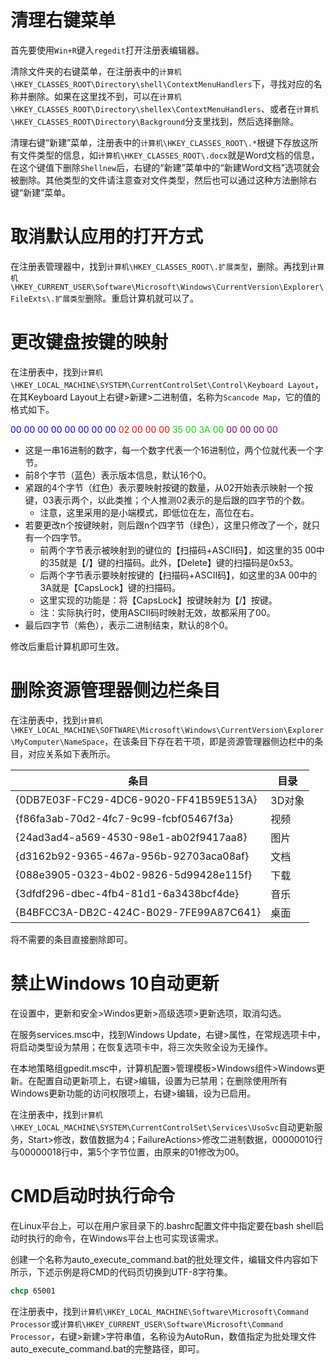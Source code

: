 # 清理右键菜单

首先要使用`Win+R`键入`regedit`打开注册表编辑器。

清除文件夹的右键菜单，在注册表中的`计算机\HKEY_CLASSES_ROOT\Directory\shell\ContextMenuHandlers`下，寻找对应的名称并删除。如果在这里找不到，可以在`计算机\HKEY_CLASSES_ROOT\Directory\shellex\ContextMenuHandlers`、或者在`计算机\HKEY_CLASSES_ROOT\Directory\Background`分支里找到，然后选择删除。

清理右键“新建”菜单，注册表中的`计算机\HKEY_CLASSES_ROOT\.*`根键下存放这所有文件类型的信息，如`计算机\HKEY_CLASSES_ROOT\.docx`就是Word文档的信息，在这个键值下删除`Shellnew`后，右键的“新建”菜单中的“新建Word文档”选项就会被删除。其他类型的文件请注意查对文件类型，然后也可以通过这种方法删除右键“新建”菜单。

# 取消默认应用的打开方式

在注册表管理器中，找到`计算机\HKEY_CLASSES_ROOT\.扩展类型`，删除。再找到`计算机\HKEY_CURRENT_USER\Software\Microsoft\Windows\CurrentVersion\Explorer\FileExts\.扩展类型`删除。重启计算机就可以了。

# 更改键盘按键的映射

在注册表中，找到`计算机\HKEY_LOCAL_MACHINE\SYSTEM\CurrentControlSet\Control\Keyboard Layout`，在其Keyboard Layout上右键>新建>二进制值，名称为`Scancode Map`，它的值的格式如下。

<font color="blue">00 00 00 00 00 00 00 00</font> <font color="red">02 00 00 00</font> <font color="gren">35 00 3A 00</font> <font color="purple">00 00 00 00</font>

- 这是一串16进制的数字，每一个数字代表一个16进制位，两个位就代表一个字节。
- 前8个字节（蓝色）表示版本信息，默认16个0。
- 紧跟的4个字节（红色）表示要映射按键的数量，从02开始表示映射一个按键，03表示两个，以此类推；个人推测02表示的是后跟的四字节的个数。
  - 注意，这里采用的是小端模式，即低位在左，高位在右。
- 若要更改n个按键映射，则后跟n个四字节（绿色），这里只修改了一个，就只有一个四字节。
  - 前两个字节表示被映射到的键位的【扫描码+ASCII码】，如这里的35 00中的35就是【/】键的扫描码。此外，【Delete】键的扫描码是0x53。
  - 后两个字节表示要映射按键的【扫描码+ASCII码】，如这里的3A 00中的3A就是【CapsLock】键的扫描码。
  - 这里实现的功能是：将【CapsLock】按键映射为【/】按键。
  - 注：实际执行时，使用ASCII码时映射无效，故都采用了00。
- 最后四字节（紫色），表示二进制结束，默认的8个0。

修改后重启计算机即可生效。

# 删除资源管理器侧边栏条目

在注册表中，找到`计算机\HKEY_LOCAL_MACHINE\SOFTWARE\Microsoft\Windows\CurrentVersion\Explorer\MyComputer\NameSpace`，在该条目下存在若干项，即是资源管理器侧边栏中的条目，对应关系如下表所示。

| 条目                                   | 目录   |
| -------------------------------------- | ------ |
| {0DB7E03F-FC29-4DC6-9020-FF41B59E513A} | 3D对象 |
| {f86fa3ab-70d2-4fc7-9c99-fcbf05467f3a} | 视频   |
| {24ad3ad4-a569-4530-98e1-ab02f9417aa8} | 图片   |
| {d3162b92-9365-467a-956b-92703aca08af} | 文档   |
| {088e3905-0323-4b02-9826-5d99428e115f} | 下载   |
| {3dfdf296-dbec-4fb4-81d1-6a3438bcf4de} | 音乐   |
| {B4BFCC3A-DB2C-424C-B029-7FE99A87C641} | 桌面   |

将不需要的条目直接删除即可。

# 禁止Windows 10自动更新

在设置中，更新和安全>Windos更新>高级选项>更新选项，取消勾选。

在服务services.msc中，找到Windows Update，右键>属性，在常规选项卡中，将启动类型设为禁用；在恢复选项卡中，将三次失败全设为无操作。

在本地策略组gpedit.msc中，计算机配置>管理模板>Windows组件>Windows更新。在配置自动更新项上，右键>编辑，设置为已禁用；在删除使用所有Windows更新功能的访问权限项上，右键>编辑，设为已启用。

在注册表中，找到`计算机\HKEY_LOCAL_MACHINE\SYSTEM\CurrentControlSet\Services\UsoSvc`自动更新服务，Start>修改，数值数据为4；FailureActions>修改二进制数据，00000010行与00000018行中，第5个字节位置，由原来的01修改为00。

# CMD启动时执行命令

在Linux平台上，可以在用户家目录下的.bashrc配置文件中指定要在bash shell启动时执行的命令，在Windows平台上也可实现该需求。

创建一个名称为auto_execute_command.bat的批处理文件，编辑文件内容如下所示，下述示例是将CMD的代码页切换到UTF-8字符集。

```cmd
chcp 65001
```

在注册表中，找到`计算机\HKEY_LOCAL_MACHINE\Software\Microsoft\Command Processor`或`计算机\HKEY_CURRENT_USER\Software\Microsoft\Command Processor`，右键>新建>字符串值，名称设为AutoRun，数值指定为批处理文件auto_execute_command.bat的完整路径，即可。
